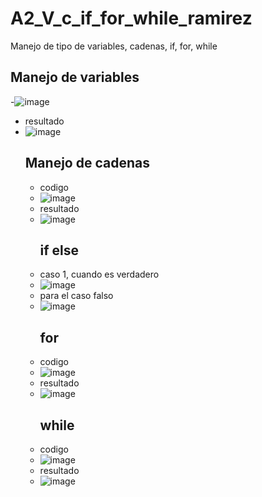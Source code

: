 # A2_V_c_if_for_while_ramirez
Manejo de tipo de variables, cadenas, if, for, while
## Manejo de variables
-![image](https://github.com/user-attachments/assets/81025f51-5d8b-462b-93e5-ab3cd0a5f1f6)
- resultado
- ![image](https://github.com/user-attachments/assets/4fd7eda9-6aaa-4e59-bdc2-9b9f1c4a2903)
  ## Manejo de cadenas
  - codigo
  - ![image](https://github.com/user-attachments/assets/b7aa9b9a-b478-4a5d-a2a7-80f9f5ef0f41)
  - resultado
  - ![image](https://github.com/user-attachments/assets/20f47d48-0cd5-441f-8a04-9be3732e995a)
    ## if else
  - caso 1, cuando es verdadero
  - ![image](https://github.com/user-attachments/assets/ff759cdf-c4b5-4593-b1de-a2623999d3fc)
  - para el caso falso
  - ![image](https://github.com/user-attachments/assets/32735ae5-f73d-4fbb-b357-62e29914ad94)
    ## for
  - codigo
  - ![image](https://github.com/user-attachments/assets/d81f1d89-fd25-4239-a5df-d6e84f852f3b)
  - resultado
  - ![image](https://github.com/user-attachments/assets/a86acfc2-e0d3-4090-b59f-0e751b641896)
    ## while
  - codigo
  - ![image](https://github.com/user-attachments/assets/f731db53-d4e3-45b9-8504-44be9e1d1224)
  - resultado
  - ![image](https://github.com/user-attachments/assets/2e8fb544-d0a1-4fe7-839b-35c30b5b83e3)










